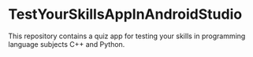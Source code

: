 # TestYourSkillsAppInAndroidStudio
This repository contains a quiz app for testing your skills in programming language subjects C++ and Python.
